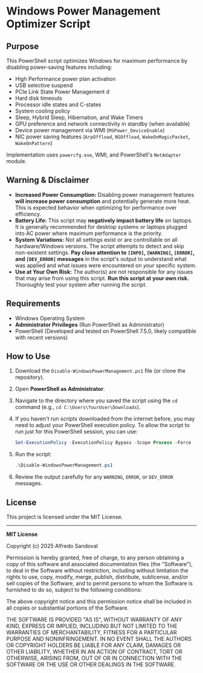 # Windows Power Management Optimizer Script

## Purpose

This PowerShell script optimizes Windows for maximum performance by disabling power-saving features including:

* High Performance power plan activation
* USB selective suspend
* PCIe Link State Power Management d
* Hard disk timeouts
* Processor idle states and C-states
* System cooling policy
* Sleep, Hybrid Sleep, Hibernation, and Wake Timers
* GPU preference and network connectivity in standby (when available)
* Device power management via WMI (`MSPower_DeviceEnable`)
* NIC power saving features (`ArpOffload`, `NSOffload`, `WakeOnMagicPacket`, `WakeOnPattern`)

Implementation uses `powercfg.exe`, WMI, and PowerShell's `NetAdapter` module.

## Warning & Disclaimer

* **Increased Power Consumption:** Disabling power management features **will increase power consumption** and potentially generate more heat. This is expected behavior when optimizing for performance over efficiency.
* **Battery Life:** This script may **negatively impact battery life** on laptops. It is generally recommended for desktop systems or laptops plugged into AC power where maximum performance is the priority.
* **System Variations:** Not all settings exist or are controllable on all hardware/Windows versions. The script attempts to detect and skip non-existent settings. **Pay close attention to `[INFO]`, `[WARNING]`, `[ERROR]`, and `[DEV_ERROR]` messages** in the script's output to understand what was applied and what issues were encountered on *your* specific system.
* **Use at Your Own Risk:** The author(s) are not responsible for any issues that may arise from using this script. **Run this script at your own risk.** Thoroughly test your system after running the script.

## Requirements

* Windows Operating System
* **Administrator Privileges** (Run PowerShell as Administrator)
* PowerShell (Developed and tested on PowerShell 7.5.0, likely compatible with recent versions)

## How to Use

1. Download the `Disable-WindowsPowerManagement.ps1` file (or clone the repository).
2. Open **PowerShell as Administrator**.
3. Navigate to the directory where you saved the script using the `cd` command (e.g., `cd C:\Users\YourUser\Downloads`).
4. If you haven't run scripts downloaded from the internet before, you may need to adjust your PowerShell execution policy. To allow the script to run just for this PowerShell session, you can use:

    ```powershell
    Set-ExecutionPolicy -ExecutionPolicy Bypass -Scope Process -Force
    ```

5. Run the script:

    ```powershell
    .\Disable-WindowsPowerManagement.ps1
    ```

6. Review the output carefully for any `WARNING`, `ERROR`, or `DEV_ERROR` messages.

## License

This project is licensed under the MIT License.

---

**MIT License**

Copyright (c) 2025 Alfredo Sandoval

Permission is hereby granted, free of charge, to any person obtaining a copy
of this software and associated documentation files (the "Software"), to deal
in the Software without restriction, including without limitation the rights
to use, copy, modify, merge, publish, distribute, sublicense, and/or sell
copies of the Software, and to permit persons to whom the Software is
furnished to do so, subject to the following conditions:

The above copyright notice and this permission notice shall be included in all
copies or substantial portions of the Software.

THE SOFTWARE IS PROVIDED "AS IS", WITHOUT WARRANTY OF ANY KIND, EXPRESS OR
IMPLIED, INCLUDING BUT NOT LIMITED TO THE WARRANTIES OF MERCHANTABILITY,
FITNESS FOR A PARTICULAR PURPOSE AND NONINFRINGEMENT. IN NO EVENT SHALL THE
AUTHORS OR COPYRIGHT HOLDERS BE LIABLE FOR ANY CLAIM, DAMAGES OR OTHER
LIABILITY, WHETHER IN AN ACTION OF CONTRACT, TORT OR OTHERWISE, ARISING FROM,
OUT OF OR IN CONNECTION WITH THE SOFTWARE OR THE USE OR OTHER DEALINGS IN THE
SOFTWARE.
